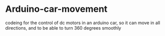 # Arduino-car-movement
codeing for the control of dc motors in an arduino car, so it can move in all directions, and to be able to turn 360 degrees smoothly
